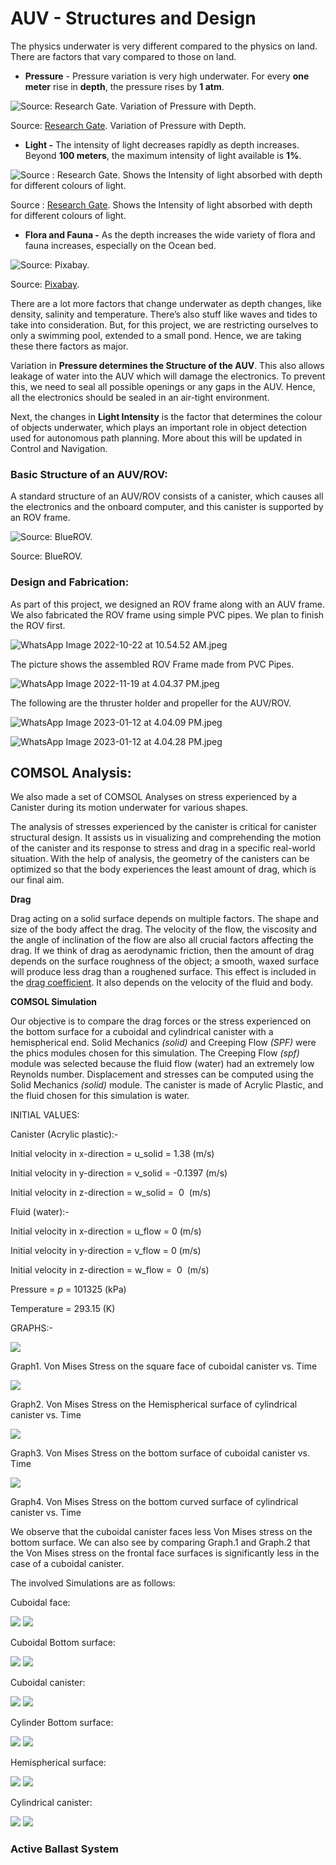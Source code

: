 # AUV - Structures and Design

The physics underwater is very different compared to the physics on land. There are factors that vary compared to those on land.

- ****************Pressure**************** - Pressure variation is very high underwater. For every ********************one meter******************** rise in ************depth************, the pressure rises by  **************1 atm**************.

![Source: [Research Gate](https://www.researchgate.net/figure/Relationship-of-underwater-depth-gas-volume-and-gas-pressure-Adapted-from-Lynch-and_fig1_331186737). Variation of Pressure with Depth.](AUV%20-%20Structures%20and%20Design/Untitled.png)

Source: [Research Gate](https://www.researchgate.net/figure/Relationship-of-underwater-depth-gas-volume-and-gas-pressure-Adapted-from-Lynch-and_fig1_331186737). Variation of Pressure with Depth.

- ****************Light -**************** The intensity of light decreases rapidly as depth increases. Beyond **100 meters**, the maximum intensity of light available is ****1%****.

![Source : [Research Gate](https://www.researchgate.net/figure/Attenuation-of-light-underwater_fig1_320145382). Shows the Intensity of light absorbed with depth for different colours of light.](AUV%20-%20Structures%20and%20Design/Untitled%201.png)

Source : [Research Gate](https://www.researchgate.net/figure/Attenuation-of-light-underwater_fig1_320145382). Shows the Intensity of light absorbed with depth for different colours of light.

- **********************************Flora and Fauna -********************************** As the depth increases the wide variety of flora and fauna increases, especially on the Ocean bed.

![Source: [Pixabay](https://pixabay.com/photos/dive-underwater-reef-corals-694689/).](AUV%20-%20Structures%20and%20Design/Untitled%202.png)

Source: [Pixabay](https://pixabay.com/photos/dive-underwater-reef-corals-694689/).

There are a lot more factors that change underwater as depth changes, like density, salinity and temperature. There’s also stuff like waves and tides to take into consideration. But, for this project, we are restricting ourselves to only a swimming pool, extended to a small pond. Hence, we are taking these there factors as major. 

Variation in ****************************Pressure determines the Structure of the AUV****************************. This also allows leakage of water into the AUV which will damage the electronics. To prevent this, we need to seal all possible openings or any gaps in the AUV. Hence, all the electronics should be sealed in an air-tight environment. 

Next, the changes in ********************************Light Intensity******************************** is the factor that determines the colour of objects underwater, which plays an important role in object detection used for autonomous path planning. More about this will be updated in Control and Navigation.

### Basic Structure of an AUV/ROV:

A standard structure of an AUV/ROV consists of a canister, which causes all the electronics and the onboard computer, and this canister is supported by an ROV frame. 

![Source: BlueROV.](AUV%20-%20Structures%20and%20Design/Untitled%203.png)

Source: BlueROV.

### Design and Fabrication:

As part of this project, we designed an ROV frame along with an AUV frame. We also fabricated the ROV frame using simple PVC pipes. We plan to finish the ROV first.

![WhatsApp Image 2022-10-22 at 10.54.52 AM.jpeg](AUV%20-%20Structures%20and%20Design/WhatsApp_Image_2022-10-22_at_10.54.52_AM.jpeg)

The picture shows the assembled ROV Frame made from PVC Pipes.

![WhatsApp Image 2022-11-19 at 4.04.37 PM.jpeg](AUV%20-%20Structures%20and%20Design/WhatsApp_Image_2022-11-19_at_4.04.37_PM.jpeg)

The following are the thruster holder and propeller for the AUV/ROV.

![WhatsApp Image 2023-01-12 at 4.04.09 PM.jpeg](AUV%20-%20Structures%20and%20Design/WhatsApp_Image_2023-01-12_at_4.04.09_PM.jpeg)

![WhatsApp Image 2023-01-12 at 4.04.28 PM.jpeg](AUV%20-%20Structures%20and%20Design/WhatsApp_Image_2023-01-12_at_4.04.28_PM.jpeg)

## COMSOL Analysis:

We also made a set of COMSOL Analyses on stress experienced by a Canister during its motion underwater for various shapes.

The analysis of stresses experienced by the canister is critical for canister structural design. It assists us in visualizing and comprehending the motion of the canister and its response to stress and drag in a specific real-world situation. With the help of analysis, the geometry of the canisters can be optimized so that the body experiences the least amount of drag, which is our final aim.

**Drag**

Drag acting on a solid surface depends on multiple factors. The shape and size of the body affect the drag. The velocity of the flow, the viscosity and the angle of inclination of the flow are also all crucial factors affecting the drag. If we think of drag as aerodynamic friction, then the amount of drag depends on the surface roughness of the object; a smooth, waxed surface will produce less drag than a roughened surface. This effect is included in the [drag coefficient](https://www.grc.nasa.gov/www/k-12/VirtualAero/BottleRocket/airplane/dragco.html). It also depends on the velocity of the fluid and body.

**COMSOL Simulation**

Our objective is to compare the drag forces or the stress experienced on the bottom surface for a cuboidal and cylindrical canister with a hemispherical end. Solid Mechanics *(solid)* and Creeping Flow *(SPF)* were the phics modules chosen for this simulation. The Creeping Flow *(spf)* module was selected because the fluid flow (water) had an extremely low Reynolds number. Displacement and stresses can be computed using the Solid Mechanics *(solid)* module. The canister is made of Acrylic Plastic, and the fluid chosen for this simulation is water.

INITIAL VALUES:

Canister (Acrylic plastic):-

Initial velocity in x-direction = u_solid = 1.38 (m/s)

Initial velocity in y-direction = v_solid = -0.1397 (m/s)

Initial velocity in z-direction = w_solid =  0  (m/s)

Fluid (water):-

Initial velocity in x-direction = u_flow = 0 (m/s)

Initial velocity in y-direction = v_flow = 0 (m/s)

Initial velocity in z-direction = w_flow =  0  (m/s)

Pressure = *p* = 101325 (kPa)

Temperature = 293.15 (K)

GRAPHS:-


![](AUV%20-%20Structures%20and%20Design/Graph1.png)

Graph1. Von Mises Stress on the square face of cuboidal canister vs. Time

![](AUV%20-%20Structures%20and%20Design/Graph2.png)

Graph2. Von Mises Stress on the Hemispherical surface of cylindrical canister vs. Time

![](AUV%20-%20Structures%20and%20Design/Graph3.png)

Graph3. Von Mises Stress on the bottom surface of cuboidal canister vs. Time

![](AUV%20-%20Structures%20and%20Design/Graph4.png)

Graph4. Von Mises Stress on the bottom curved surface of cylindrical canister vs. Time

We observe that the cuboidal canister faces less Von Mises stress on the bottom surface. We can also see by comparing Graph.1 and Graph.2 that the Von Mises stress on the frontal face surfaces is significantly less in the case of a cuboidal canister.

The involved Simulations are as follows:

Cuboidal face:

![](AUV%20-%20Structures%20and%20Design/Cube_face_1.gif)
![](AUV%20-%20Structures%20and%20Design/Cube_face_2.png)


Cuboidal Bottom surface:

![](AUV%20-%20Structures%20and%20Design/Cube_Bottom_1.gif)
![](AUV%20-%20Structures%20and%20Design/Cube_Bottom_2.png)

Cuboidal canister:

![](AUV%20-%20Structures%20and%20Design/Cube_Can_1.gif)
![](AUV%20-%20Structures%20and%20Design/Cube_Can_2.png)


Cylinder Bottom surface:

![](AUV%20-%20Structures%20and%20Design/Cylinder_Bottom_1.gif)
![](AUV%20-%20Structures%20and%20Design/Cylinder_Bottom_2.png)


Hemispherical surface:

![](AUV%20-%20Structures%20and%20Design/Cylinder_Face_1.gif)
![](AUV%20-%20Structures%20and%20Design/Cylinder_Face_2.png)

Cylindrical canister:

![](AUV%20-%20Structures%20and%20Design/Cylinder_Can_1.gif)
![](AUV%20-%20Structures%20and%20Design/Cylinder_Can_2.png)

### Active Ballast System
